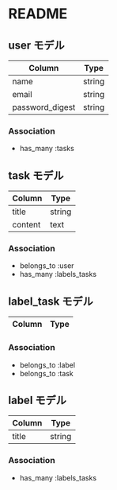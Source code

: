# README

## user モデル
| Column             | Type   |
| ------------------ | ------ |
| name               | string |
| email              | string |
| password_digest    | string |

### Association

- has_many :tasks

## task モデル
| Column    | Type   |
| --------- | ------ |
| title     | string |
| content   | text   |

### Association

- belongs_to :user
- has_many :labels_tasks

## label_task モデル
| Column    | Type   |
| --------- | ------ |

### Association

- belongs_to :label
- belongs_to :task

## label モデル
| Column    | Type   |
| --------- | ------ |
| title     | string |

### Association

- has_many :labels_tasks
